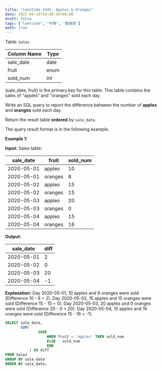 ```yaml
---
title: "LeetCode 1445. Apples & Oranges"
date: 2022-04-14T14:08:45+08:00
draft: false
tags: ["leetcode", "中等", "数据库"]
math: true
---
```


Table: `Sales`

| Column Name | Type |
| ----------- | ---- |
| sale_date   | date |
| fruit       | enum |
| sold_num    | int  |

(sale_date, fruit) is the primary key for this table.
This table contains the sales of "apples" and "oranges" sold each day.

Write an SQL query to report the difference between the number of **apples** and **oranges** sold each day.

Return the result table **ordered** by `sale_date`.

The query result format is in the following example.

<!--more-->

**Example 1:**

**Input:**
Sales table:

| sale_date  | fruit   | sold_num |
| ---------- | ------- | -------- |
| 2020-05-01 | apples  | 10       |
| 2020-05-01 | oranges | 8        |
| 2020-05-02 | apples  | 15       |
| 2020-05-02 | oranges | 15       |
| 2020-05-03 | apples  | 20       |
| 2020-05-03 | oranges | 0        |
| 2020-05-04 | apples  | 15       |
| 2020-05-04 | oranges | 16       |

**Output:**

| sale_date  | diff |
| ---------- | ---- |
| 2020-05-01 | 2    |
| 2020-05-02 | 0    |
| 2020-05-03 | 20   |
| 2020-05-04 | -1   |

**Explanation:**
Day 2020-05-01, 10 apples and 8 oranges were sold (Difference 10 - 8 = 2).
Day 2020-05-02, 15 apples and 15 oranges were sold (Difference 15 - 15 = 0).
Day 2020-05-03, 20 apples and 0 oranges were sold (Difference 20 - 0 = 20).
Day 2020-05-04, 15 apples and 16 oranges were sold (Difference 15 - 16 = -1).

```sql
SELECT sale_date,
       SUM(
               CASE
                   WHEN fruit = 'apples' THEN sold_num
                   ELSE - sold_num
                   END
           ) AS diff
FROM Sales
GROUP BY sale_date
ORDER BY sale_date;
```
